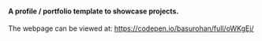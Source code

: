 #### A profile / portfolio template to showcase projects.

The webpage can be viewed at: https://codepen.io/basurohan/full/oWKgEj/
